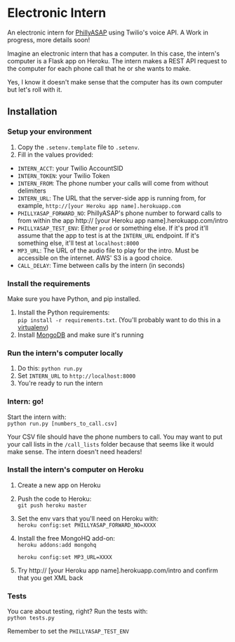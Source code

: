 # Electronic Intern

An electronic intern for [PhillyASAP](http://phillyasap.org/) using Twilio's voice API. A Work in progress, more details soon!  

Imagine an electronic intern that has a computer. In this case, the intern's computer is a Flask app on Heroku. The intern makes a REST API request to the computer for each phone call that he or she wants to make.  

Yes, I know it doesn't make sense that the computer has its own computer but let's roll with it.
## Installation

### Setup your environment

1. Copy the `.setenv.template` file to `.setenv`.
2. Fill in the values provided:
  * `INTERN_ACCT`: your Twilio AccountSID
  * `INTERN_TOKEN`: your Twilio Token
  * `INTERN_FROM`: The phone number your calls will come from without delimiters
  * `INTERN_URL`: The URL that the server-side app is running from, for example, `http://[your Heroku app name].herokuapp.com`
  * `PHILLYASAP_FORWARD_NO`: PhillyASAP's phone number to forward calls to from within the app http:// [your Heroku app name].herokuapp.com/intro
  * `PHILLYASAP_TEST_ENV`: Either `prod` or something else. If it's prod it'll assume that the app to test is at the `INTERN_URL` endpoint. If it's something else, it'll test at `localhost:8000`
  * `MP3_URL`: The URL of the audio file to play for the intro. Must be accessible on the internet. AWS' S3 is a good choice.
  * `CALL_DELAY`: Time between calls by the intern (in seconds)
 
### Install the requirements

Make sure you have Python, and pip installed.

1. Install the Python requirements:  
    `pip install -r requirements.txt`. (You'll probably want to do this in a [virtualenv](http://www.dabapps.com/blog/introduction-to-pip-and-virtualenv-python))
2. Install [MongoDB](http://www.mongodb.org/downloads) and make sure it's running

### Run the intern's computer locally
1. Do this:  `python run.py`
2. Set `INTERN_URL` to `http://localhost:8000`
3. You're ready to run the intern

### Intern: go!

Start the intern with:  
  `python run.py [numbers_to_call.csv]`  

Your CSV file should have the phone numbers to call. You may want to put your call lists in the `/call_lists` folder because that seems like it would make sense. The intern doesn't need headers! 

### Install the intern's computer on Heroku

1. Create a new app on Heroku
2. Push the code to Heroku:  
`git push heroku master`
3. Set the env vars that you'll need on Heroku with:  
`heroku config:set PHILLYASAP_FORWARD_NO=XXXX` 
4. Install the free MongoHQ add-on:  
`heroku addons:add mongohq`

    `heroku config:set MP3_URL=XXXX`
5. Try http:// [your Heroku app name].herokuapp.com/intro and confirm that you get XML back

### Tests

You care about testing, right? Run the tests with:  
`python tests.py`

Remember to set the `PHILLYASAP_TEST_ENV`